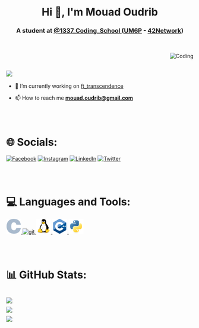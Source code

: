 <h1 align="center">Hi 👋, I'm Mouad Oudrib</h1>
<h3 align="center">A student at <a href="https://1337.ma/en/" target="_blank">@1337_Coding_School </a> (<a href="https://um6p.ma/en" target="_blank">UM6P</a> -  <a 
href="https://42.fr/en/network-42/" target="_blank">42Network</a>)</h3>

<br><br>
<img align="right" alt="Coding" src="https://badge.mediaplus.ma/binary/moudrib" alt="moudrib's 42 stats" />

<br><br>
[![](https://visitcount.itsvg.in/api?id=mouadd55&icon=0&color=0)](https://visitcount.itsvg.in)

- 🔭 I’m currently working on [ft_transcendence](https://drive.google.com/file/d/19B-ZJdaaF-af3zipizRWISZzhbZqXM8W/view?usp=sharing)

- 📫 How to reach me **mouad.oudrib@gmail.com**

<br><br>
# 🌐 Socials:

[![Facebook](https://img.shields.io/badge/Facebook-%231877F2.svg?logo=Facebook&logoColor=white)](https://facebook.com/mouad55) [![Instagram](https://img.shields.io/badge/Instagram-%23E4405F.svg?logo=Instagram&logoColor=white)](https://instagram.com/mouad_oudrib) [![LinkedIn](https://img.shields.io/badge/LinkedIn-%230077B5.svg?logo=linkedin&logoColor=white)](https://linkedin.com/in/mouad-o-ba971712a) [![Twitter](https://img.shields.io/badge/Twitter-%231DA1F2.svg?logo=Twitter&logoColor=white)](https://twitter.com/mouad_oudrib)
 
<br><br>
# 💻 Languages and Tools:
<p align="left"> <a href="https://www.cprogramming.com/" target="_blank" rel="noreferrer"> <img src="https://raw.githubusercontent.com/devicons/devicon/master/icons/c/c-original.svg" alt="c" width="40" height="40"/> </a> <a href="https://git-scm.com/" target="_blank" rel="noreferrer"> <img src="https://www.vectorlogo.zone/logos/git-scm/git-scm-icon.svg" alt="git" width="40" height="40"/> </a> <a href="https://www.linux.org/" target="_blank" rel="noreferrer"> <img src="https://raw.githubusercontent.com/devicons/devicon/master/icons/linux/linux-original.svg" alt="linux" width="40" height="40"/> </a> <a href="https://www.w3schools.com/cpp/" target="_blank" rel="noreferrer"> <img src="https://raw.githubusercontent.com/devicons/devicon/master/icons/cplusplus/cplusplus-original.svg" alt="cplusplus" width="40" height="40"/> </a> <a href="https://www.python.org" target="_blank" rel="noreferrer"> <img src="https://raw.githubusercontent.com/devicons/devicon/master/icons/python/python-original.svg" alt="python" width="40" height="40"/> </a> </p>

  <br><br>
# 📊 GitHub Stats:
![](https://github-readme-stats.vercel.app/api?username=mouadd55&theme=tokyonight&hide_border=false&include_all_commits=true&count_private=true)<br/>
![](https://github-readme-streak-stats.herokuapp.com/?user=mouadd55&theme=tokyonight&hide_border=false)<br/>
![](https://github-readme-stats.vercel.app/api/top-langs/?username=mouadd55&theme=tokyonight&hide_border=false&include_all_commits=true&count_private=true&layout=compact)
---
